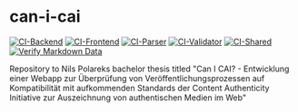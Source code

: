 # can-i-cai
[![CI-Backend](https://github.com/n-pola/can-i-cai/actions/workflows/backendIntegration.yaml/badge.svg)](https://github.com/n-pola/can-i-cai/actions/workflows/backendIntegration.yaml)
[![CI-Frontend](https://github.com/n-pola/can-i-cai/actions/workflows/frontendIntegration.yaml/badge.svg)](https://github.com/n-pola/can-i-cai/actions/workflows/frontendIntegration.yaml)
[![CI-Parser](https://github.com/n-pola/can-i-cai/actions/workflows/parserIntegration.yaml/badge.svg)](https://github.com/n-pola/can-i-cai/actions/workflows/parserIntegration.yaml)
[![CI-Validator](https://github.com/n-pola/can-i-cai/actions/workflows/validatorIntegration.yaml/badge.svg)](https://github.com/n-pola/can-i-cai/actions/workflows/validatorIntegration.yaml)
[![CI-Shared](https://github.com/n-pola/can-i-cai/actions/workflows/sharedIntegration.yaml/badge.svg)](https://github.com/n-pola/can-i-cai/actions/workflows/sharedIntegration.yaml)
[![Verify Markdown Data](https://github.com/n-pola/can-i-cai/actions/workflows/checkMarkdownData.yaml/badge.svg)](https://github.com/n-pola/can-i-cai/actions/workflows/checkMarkdownData.yaml)

Repository to Nils Polareks bachelor thesis titled "Can I CAI? - Entwicklung einer Webapp zur Überprüfung von Veröffentlichungsprozessen auf Kompatibilität mit aufkommenden Standards der Content Authenticity Initiative zur Auszeichnung von authentischen Medien im Web"
